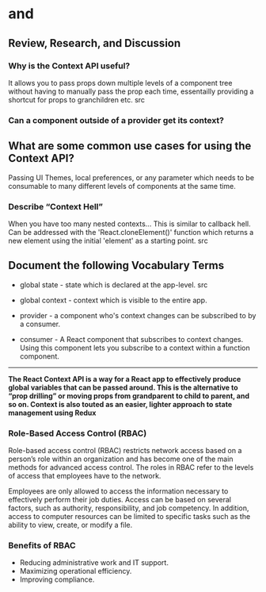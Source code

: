 # <Login /> and <Auth />
## Review, Research, and Discussion
### Why is the Context API useful?
It allows you to pass props down multiple levels of a component tree without having to manually pass the prop each time, essentailly providing a shortcut for props to granchildren etc. src

### Can a component outside of a provider get its context?
## What are some common use cases for using the Context API?
Passing UI Themes, local preferences, or any parameter which needs to be consumable to many different levels of components at the same time.

### Describe “Context Hell”
When you have too many nested contexts... This is similar to callback hell. Can be addressed with the 'React.cloneElement()' function which returns a new element using the initial 'element' as a starting point. src

## Document the following Vocabulary Terms
* global state - state which is declared at the app-level. src

* global context - context which is visible to the entire app.

* provider - a component who's context changes can be subscribed to by a consumer.

* consumer - A React component that subscribes to context changes. Using this component lets you subscribe to a context within a function component.


*** 
**The React Context API is a way for a React app to effectively produce global variables that can be passed around. This is the alternative to “prop drilling” or moving props from grandparent to child to parent, and so on. Context is also touted as an easier, lighter approach to state management using Redux**
### Role-Based Access Control (RBAC)
Role-based access control (RBAC) restricts network access based on a person’s role within an organization and has become one of the main methods for advanced access control. The roles in RBAC refer to the levels of access that employees have to the network.

Employees are only allowed to access the information necessary to effectively perform their job duties. Access can be based on several factors, such as authority, responsibility, and job competency. In addition, access to computer resources can be limited to specific tasks such as the ability to view, create, or modify a file.

### Benefits of RBAC
* Reducing administrative work and IT support. 
* Maximizing operational efficiency.
* Improving compliance. 

